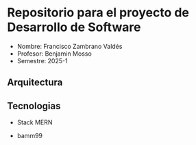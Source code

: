 # Repositorio para el proyecto de Desarrollo de Software
- Nombre: Francisco Zambrano Valdés
- Profesor: Benjamin Mosso
- Semestre: 2025-1

## Arquitectura



## Tecnologias
- Stack MERN

- bamm99

